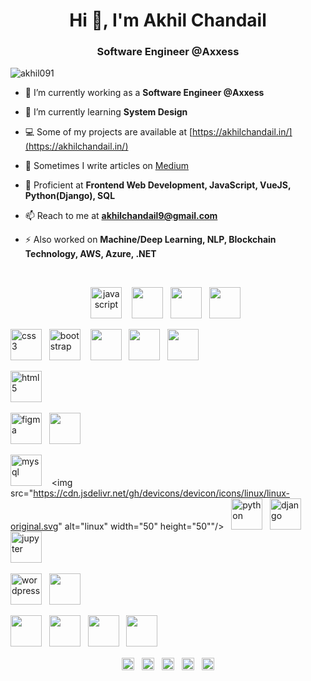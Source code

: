 
<h1 align="center">Hi 👋, I'm Akhil Chandail</h1>
<h3 align="center">Software Engineer @Axxess</h3>

<p align="left"> <img src="https://komarev.com/ghpvc/?username=akhil091" alt="akhil091" /> </p>

- 🔭 I’m currently working as a **Software Engineer @Axxess**

- 🌱 I’m currently learning **System Design**

- 💻 Some of my projects are available at [https://akhilchandail.in/](https://akhilchandail.in/)

- 📝 Sometimes I write articles on [Medium](https://medium.com/@akhilchandail9)

- 💬 Proficient at **Frontend Web Development, JavaScript, VueJS, Python(Django), SQL**

- 📫 Reach to me at **akhilchandail9@gmail.com**

- ⚡ Also worked on **Machine/Deep Learning, NLP, Blockchain Technology, AWS, Azure, .NET**
<br>      
<p align="center">
  <img src="https://cdn.jsdelivr.net/gh/devicons/devicon/icons/javascript/javascript-original.svg" alt="javascript" width="50" height="50"/> &nbsp;&nbsp;
  <img src="https://cdn.jsdelivr.net/gh/devicons/devicon/icons/jquery/jquery-original-wordmark.svg" width="50" height="50"/>&nbsp;&nbsp;
  <img src="https://cdn.jsdelivr.net/gh/devicons/devicon/icons/vuejs/vuejs-original.svg" width="50" height="50" />&nbsp;&nbsp;
  <img src="https://cdn.jsdelivr.net/gh/devicons/devicon/icons/typescript/typescript-original.svg" width="50" height="50"/>&nbsp;&nbsp;
  
  <img src="https://cdn.jsdelivr.net/gh/devicons/devicon/icons/css3/css3-original-wordmark.svg" alt="css3" width="50" height="50"/>&nbsp;&nbsp; 
  <img src="https://cdn.jsdelivr.net/gh/devicons/devicon/icons/bootstrap/bootstrap-plain-wordmark.svg" alt="bootstrap" width="50" height="50"/> &nbsp;&nbsp;
  <img src="https://cdn.jsdelivr.net/gh/devicons/devicon/icons/sass/sass-original.svg" width="50" height="50"/>&nbsp;&nbsp;
  <img src="https://cdn.jsdelivr.net/gh/devicons/devicon/icons/less/less-plain-wordmark.svg" width="50" height="50"/>&nbsp;&nbsp;
  <img src="https://cdn.jsdelivr.net/gh/devicons/devicon/icons/tailwindcss/tailwindcss-original-wordmark.svg" width="50" height="50"/>&nbsp;&nbsp;
          
  <img src="https://cdn.jsdelivr.net/gh/devicons/devicon/icons/html5/html5-original-wordmark.svg" alt="html5" width="50" height="50"/>&nbsp;&nbsp; 

  <img src="https://cdn.jsdelivr.net/gh/devicons/devicon/icons/figma/figma-original.svg" alt="figma" width="50" height="50"/>&nbsp;&nbsp;
  <img src="https://cdn.jsdelivr.net/gh/devicons/devicon/icons/xd/xd-line.svg" width="50" height="50"/>&nbsp;&nbsp;  
  
  <img src="https://cdn.jsdelivr.net/gh/devicons/devicon/icons/mysql/mysql-original-wordmark.svg" alt="mysql" width="50" height="50"/> &nbsp;&nbsp;
  <img src="https://cdn.jsdelivr.net/gh/devicons/devicon/icons/linux/linux-original.svg" alt="linux" width="50" height="50""/>&nbsp;&nbsp; 
  <img src="https://cdn.jsdelivr.net/gh/devicons/devicon/icons/python/python-original.svg" alt="python" width="50" height="50"/>&nbsp;&nbsp; 
  <img src="https://cdn.jsdelivr.net/gh/devicons/devicon/icons/django/django-plain-wordmark.svg" alt="django" width="50" height="50"/>&nbsp;&nbsp;
  <img src="https://cdn.jsdelivr.net/gh/devicons/devicon/icons/jupyter/jupyter-original-wordmark.svg" alt="jupyter" width="50" height="50"/>&nbsp;&nbsp; 

  <img src="https://cdn.jsdelivr.net/gh/devicons/devicon/icons/wordpress/wordpress-plain-wordmark.svg" alt="wordpress" width="50" height="50"/>&nbsp;&nbsp;
  <img src="https://cdn.jsdelivr.net/gh/devicons/devicon/icons/webflow/webflow-original.svg" width="50" height="50"/>&nbsp;&nbsp;
          
  <img src="https://cdn.jsdelivr.net/gh/devicons/devicon/icons/docker/docker-original-wordmark.svg" width="50" height="50"/>&nbsp;&nbsp;
  <img src="https://cdn.jsdelivr.net/gh/devicons/devicon/icons/dot-net/dot-net-original-wordmark.svg" width="50" height="50"/>&nbsp;&nbsp;
  <img src="https://cdn.jsdelivr.net/gh/devicons/devicon/icons/git/git-plain.svg" width="50" height="50"/>&nbsp;&nbsp;
  <img src="https://cdn.jsdelivr.net/gh/devicons/devicon/icons/jira/jira-plain-wordmark.svg" width="50" height="50"/>&nbsp;&nbsp;          
</p>
<p align="center">
  <a href="https://codepen.io/akhil09" target="blank"><img align="center" src="https://cdn.jsdelivr.net/npm/simple-icons@3.0.1/icons/codepen.svg" alt="akhil09" height="20" width="20" /></a>&nbsp;&nbsp;
  <a href="https://twitter.com/akhilrajput09" target="blank"><img align="center" src="https://cdn.jsdelivr.net/npm/simple-icons@3.0.1/icons/twitter.svg" alt="akhilrajput091" height="20" width="20" /></a>&nbsp;&nbsp;
  <a href="https://linkedin.com/in/akhilchandail" target="blank"><img align="center" src="https://cdn.jsdelivr.net/npm/simple-icons@3.0.1/icons/linkedin.svg" alt="akhil-chandail-594908122" height="20" width="20" /></a>&nbsp;&nbsp;
  <a href="https://instagram.com/akhilrajput09" target="blank"><img align="center" src="https://cdn.jsdelivr.net/npm/simple-icons@3.0.1/icons/instagram.svg" alt="akhilrajput091" height="20" width="20" /></a>&nbsp;&nbsp;
  <a href="https://medium.com/@akhilchandail9" target="blank"><img align="center" src="https://cdn.jsdelivr.net/npm/simple-icons@3.0.1/icons/medium.svg" alt="@akhilchandail9" height="20" width="20" /></a>
</p>
